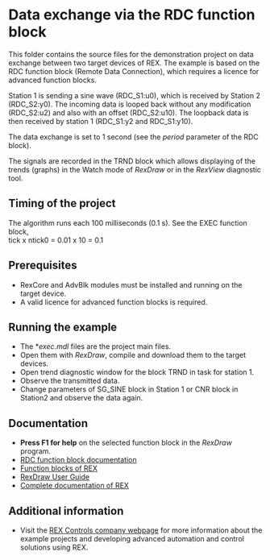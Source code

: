 ﻿Data exchange via the RDC function block 
========================================
 
This folder contains the source files for the demonstration project on data
exchange between two target devices of REX. The example is 
based on the RDC function block (Remote Data Connection), which requires a 
licence for advanced function blocks.

Station 1 is sending a sine wave (RDC_S1:u0), which is received by Station 2 
(RDC_S2:y0). The incoming data is looped back without any modification 
(RDC_S2:u2) and also with an offset (RDC_S2:u10). The loopback data is then 
received by station 1 (RDC_S1:y2 and RDC_S1:y10). 

The data exchange is set to 1 second (see the *period* parameter of the RDC 
block).

The signals are recorded in the TRND block which allows displaying of the trends 
(graphs) in the Watch mode of *RexDraw* or in the *RexView* diagnostic tool. 

## Timing of the project ##

The algorithm runs each 100 milliseconds (0.1 s). See the EXEC function block,  
tick x ntick0 = 0.01 x 10 = 0.1

## Prerequisites ##
- RexCore and AdvBlk modules must be installed and running on the target device.
- A valid licence for advanced function blocks is required.

## Running the example ##
- The **exec.mdl* files are the project main files.
- Open them with *RexDraw*, compile and download them to the target devices.
- Open trend diagnostic window for the block TRND in task for station 1.
- Observe the transmitted data.
- Change parameters of SG_SINE block in Station 1 or CNR block in Station2 and observe
the data again.

## Documentation ##

- **Press F1 for help** on the selected function block in the *RexDraw* program.
- [RDC function block documentation](https://www.rexcontrols.com/media/2.50.5/doc/ENGLISH/MANUALS/BRef/RDC.html)
- [Function blocks of REX](https://www.rexcontrols.com/media/2.50.5/doc/ENGLISH/MANUALS/BRef/BRef_ENG.html)
- [RexDraw User Guide](https://www.rexcontrols.com/media/2.50.5/doc/ENGLISH/MANUALS/RexDraw/RexDraw_ENG.html)
- [Complete documentation of REX](http://www.rexcontrols.com/documentation-and-support)

## Additional information ##

- Visit the [REX Controls company webpage](http://www.rexcontrols.com) 
for more information about the example projects and developing advanced 
automation and control solutions using REX.